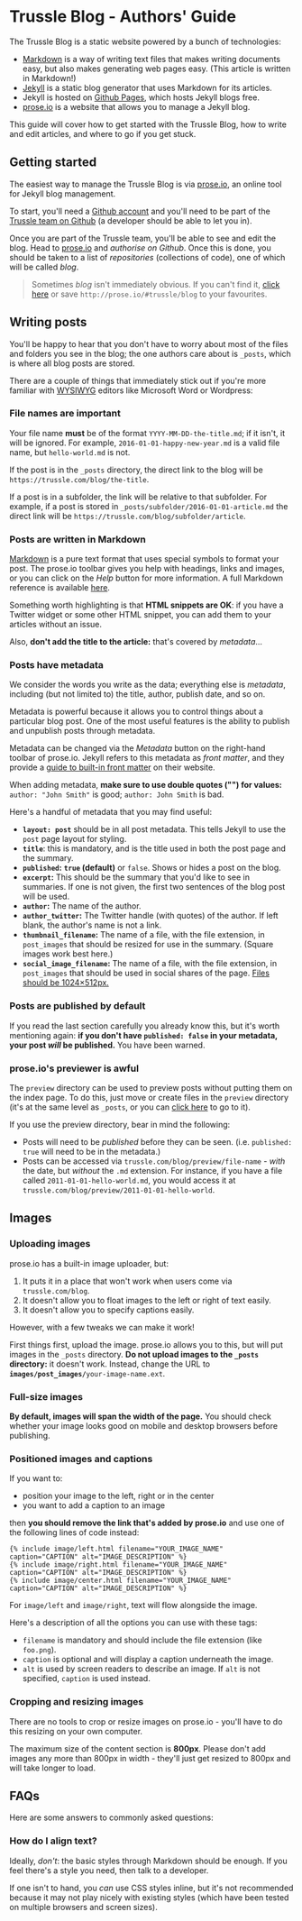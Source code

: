 # Trussle Blog - Authors' Guide

The Trussle Blog is a static website powered by a bunch of technologies:

- [Markdown](http://kirkstrobeck.github.io/whatismarkdown.com/) is a way of writing text files that makes writing documents easy, but also makes generating web pages easy. (This article is written in Markdown!)
- [Jekyll](https://jekyllrb.com) is a static blog generator that uses Markdown for its articles.
- Jekyll is hosted on [Github Pages](https://pages.github.com/), which hosts Jekyll blogs free.
- [prose.io](http://prose.io/) is a website that allows you to manage a Jekyll blog.

This guide will cover how to get started with the Trussle Blog, how to write and edit articles, and where to go if you get stuck.

## Getting started

The easiest way to manage the Trussle Blog is via [prose.io](http://prose.io/), an online tool for Jekyll blog management.

To start, you'll need a [Github account](https://github.com/join) and you'll need to be part of the [Trussle team on Github](https://github.com/trussle) (a developer should be able to let you in).

Once you are part of the Trussle team, you'll be able to see and edit the blog. Head to [prose.io](http://prose.io/) and *authorise on Github*. Once this is done, you should be taken to a list of *repositories* (collections of code), one of which will be called *blog*.

> Sometimes *blog* isn't immediately obvious. If you can't find it, [click here](http://prose.io/#trussle/blog) or save `http://prose.io/#trussle/blog` to your favourites.

## Writing posts

You'll be happy to hear that you don't have to worry about most of the files and folders you see in the blog; the one authors care about is `_posts`, which is where all blog posts are stored.

There are a couple of things that immediately stick out if you're more familiar with [WYSIWYG](https://en.wikipedia.org/wiki/WYSIWYG) editors like Microsoft Word or Wordpress:

### File names are important

Your file name **must** be of the format `YYYY-MM-DD-the-title.md`; if it isn't, it will be ignored. For example, `2016-01-01-happy-new-year.md` is a valid file name, but `hello-world.md` is not.

If the post is in the `_posts` directory, the direct link to the blog will be `https://trussle.com/blog/the-title`. 

If a post is in a subfolder, the link will be relative to that subfolder. For example, if a post is stored in `_posts/subfolder/2016-01-01-article.md` the direct link will be `https://trussle.com/blog/subfolder/article`.

### Posts are written in Markdown

[Markdown](http://kirkstrobeck.github.io/whatismarkdown.com/) is a pure text format that uses special symbols to format your post. The prose.io toolbar gives you help with headings, links and images, or you can click on the *Help* button for more information. A full Markdown reference is available [here](https://github.com/adam-p/markdown-here/wiki/Markdown-Cheatsheet).

Something worth highlighting is that **HTML snippets are OK**: if you have a Twitter widget or some other HTML snippet, you can add them to your articles without an issue.

Also, **don't add the title to the article:** that's covered by *metadata*…

### Posts have metadata

We consider the words you write as the data; everything else is *metadata*, including (but not limited to) the title, author, publish date, and so on.

Metadata is powerful because it allows you to control things about a particular blog post. One of the most useful features is the ability to publish and unpublish posts through metadata.

Metadata can be changed via the *Metadata* button on the right-hand toolbar of prose.io. Jekyll refers to this metadata as *front matter*, and they provide a [guide to built-in front matter](https://jekyllrb.com/docs/frontmatter/) on their website. 

When adding metadata, **make sure to use double quotes ("") for values:** `author: "John Smith"` is good; `author: John Smith` is bad.

Here's a handful of metadata that you may find useful:

- **`layout: post`** should be in all post metadata. This tells Jekyll to use the `post` page layout for styling.
- **`title`**: this is mandatory, and is the title used in both the post page and the summary.
- **`published`:** **`true` (default)** or `false`. Shows or hides a post on the blog.
- **`excerpt`:** This should be the summary that you'd like to see in summaries. If one is not given, the first two sentences of the blog post will be used.
- **`author`:** The name of the author.
- **`author_twitter`:** The Twitter handle (with quotes) of the author. If left blank, the author's name is not a link.
- **`thumbnail_filename`:** The name of a file, with the file extension, in `post_images` that should be resized for use in the summary. (Square images work best here.)
- **`social_image_filename`:** The name of a file, with the file extension, in `post_images` that should be used in social shares of the page. [Files should be 1024×512px.](https://blog.bufferapp.com/ideal-image-sizes-social-media-posts)

### Posts are published by default

If you read the last section carefully you already know this, but it's worth mentioning again: **if you don't have `published: false` in your metadata, your post *will* be published.** You have been warned.

### prose.io's previewer is awful

The `preview` directory can be used to preview posts without putting them on the index page. To do this, just move or create files in the `preview` directory (it's at the same level as `_posts`, or you can [click here](http://prose.io/#trussle/blog/tree/master/preview) to go to it).

If you use the preview directory, bear in mind the following:

- Posts will need to be *published* before they can be seen. (i.e. `published: true` will need to be in the metadata.)
- Posts can be accessed via `trussle.com/blog/preview/file-name` - *with* the date, but *without* the `.md` extension. For instance, if you have a file called `2011-01-01-hello-world.md`, you would access it at `trussle.com/blog/preview/2011-01-01-hello-world`.

## Images

### Uploading images

prose.io has a built-in image uploader, but:

1. It puts it in a place that won't work when users come via `trussle.com/blog`.
2. It doesn't allow you to float images to the left or right of text easily.
3. It doesn't allow you to specify captions easily.

However, with a few tweaks we can make it work!

First things first, upload the image. prose.io allows you to this, but will put images in the `_posts` directory. **Do not upload images to the `_posts` directory:** it doesn't work. Instead, change the URL to **`images/post_images/`**`your-image-name.ext`.

### Full-size images

**By default, images will span the width of the page.** You should check whether your image looks good on mobile and desktop browsers before publishing.

### Positioned images and captions

If you want to:
- position your image to the left, right or in the center
- you want to add a caption to an image

then **you should remove the link that's added by prose.io** and use one of the following lines of code instead:

```
{% include image/left.html filename="YOUR_IMAGE_NAME" caption="CAPTION" alt="IMAGE_DESCRIPTION" %}
{% include image/right.html filename="YOUR_IMAGE_NAME" caption="CAPTION" alt="IMAGE_DESCRIPTION" %}
{% include image/center.html filename="YOUR_IMAGE_NAME" caption="CAPTION" alt="IMAGE_DESCRIPTION" %}
```

For `image/left` and `image/right`, text will flow alongside the image.

Here's a description of all the options you can use with these tags:

- `filename` is mandatory and should include the file extension (like `foo.png`).
- `caption` is optional and will display a caption underneath the image.
- `alt` is used by screen readers to describe an image. If `alt` is not specified, `caption` is used instead.

### Cropping and resizing images

There are no tools to crop or resize images on prose.io - you'll have to do this resizing on your own computer.

The maximum size of the content section is **800px**. Please don't add images any more than 800px in width - they'll just get resized to 800px and will take longer to load.

## FAQs

Here are some answers to commonly asked questions:

### How do I align text?

Ideally, *don't*: the basic styles through Markdown should be enough. If you feel there's a style you need, then talk to a developer. 

If one isn't to hand, you *can* use CSS styles inline, but it's not recommended because it may not play nicely with existing styles (which have been tested on multiple browsers and screen sizes).
